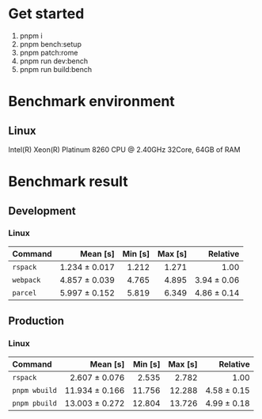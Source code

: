 # Get started
1. pnpm i 
2. pnpm bench:setup
3. pnpm patch:rome 
4. pnpm run dev:bench
5. pnpm run build:bench










<!---benchStart-->
# Benchmark environment

## Linux
Intel(R) Xeon(R) Platinum 8260 CPU @ 2.40GHz 32Core, 64GB of RAM

# Benchmark result

## Development 

### Linux 
| Command | Mean [s] | Min [s] | Max [s] | Relative |
|:---|---:|---:|---:|---:|
| `rspack` | 1.234 ± 0.017 | 1.212 | 1.271 | 1.00 |
| `webpack` | 4.857 ± 0.039 | 4.765 | 4.895 | 3.94 ± 0.06 |
| `parcel` | 5.997 ± 0.152 | 5.819 | 6.349 | 4.86 ± 0.14 |


## Production

### Linux 
| Command | Mean [s] | Min [s] | Max [s] | Relative |
|:---|---:|---:|---:|---:|
| `rspack` | 2.607 ± 0.076 | 2.535 | 2.782 | 1.00 |
| `pnpm wbuild` | 11.934 ± 0.166 | 11.756 | 12.288 | 4.58 ± 0.15 |
| `pnpm pbuild` | 13.003 ± 0.272 | 12.804 | 13.726 | 4.99 ± 0.18 |


<!---benchEnd-->
	
	
	
	
	
	
	
	
	
	
	